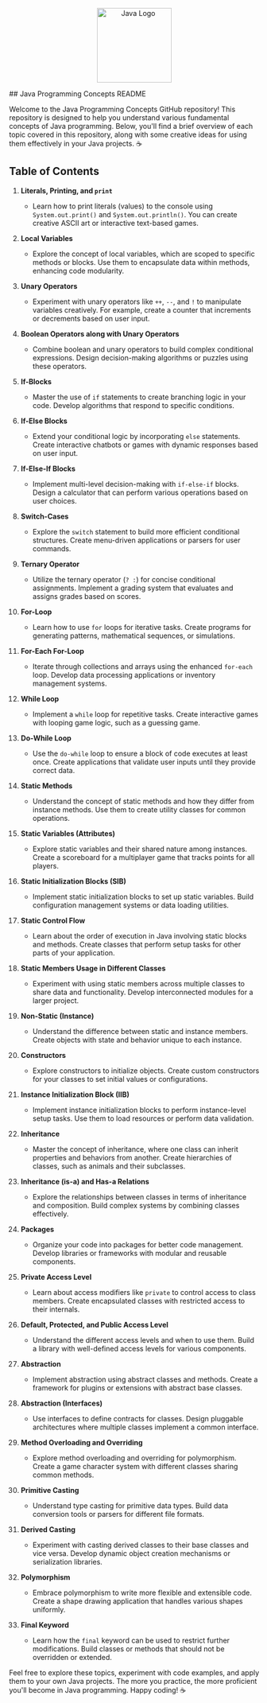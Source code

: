 <!-- Center the Java logo -->
<p align="center">
  <img src="https://upload.wikimedia.org/wikipedia/en/thumb/3/30/Java_programming_language_logo.svg/150px-Java_programming_language_logo.svg.png" alt="Java Logo" width="150" height="150">
</p>
## Java Programming Concepts README

Welcome to the Java Programming Concepts GitHub repository! This repository is designed to help you understand various fundamental concepts of Java programming. Below, you'll find a brief overview of each topic covered in this repository, along with some creative ideas for using them effectively in your Java projects. :coffee:

## Table of Contents

1. **Literals, Printing, and `print`**
   - Learn how to print literals (values) to the console using `System.out.print()` and `System.out.println()`. You can create creative ASCII art or interactive text-based games.

2. **Local Variables**
   - Explore the concept of local variables, which are scoped to specific methods or blocks. Use them to encapsulate data within methods, enhancing code modularity.

3. **Unary Operators**
   - Experiment with unary operators like `++`, `--`, and `!` to manipulate variables creatively. For example, create a counter that increments or decrements based on user input.

4. **Boolean Operators along with Unary Operators**
   - Combine boolean and unary operators to build complex conditional expressions. Design decision-making algorithms or puzzles using these operators.

5. **If-Blocks**
   - Master the use of `if` statements to create branching logic in your code. Develop algorithms that respond to specific conditions.

6. **If-Else Blocks**
   - Extend your conditional logic by incorporating `else` statements. Create interactive chatbots or games with dynamic responses based on user input.

7. **If-Else-If Blocks**
   - Implement multi-level decision-making with `if-else-if` blocks. Design a calculator that can perform various operations based on user choices.

8. **Switch-Cases**
   - Explore the `switch` statement to build more efficient conditional structures. Create menu-driven applications or parsers for user commands.

9. **Ternary Operator**
   - Utilize the ternary operator (`? :`) for concise conditional assignments. Implement a grading system that evaluates and assigns grades based on scores.

10. **For-Loop**
    - Learn how to use `for` loops for iterative tasks. Create programs for generating patterns, mathematical sequences, or simulations.

11. **For-Each For-Loop**
    - Iterate through collections and arrays using the enhanced `for-each` loop. Develop data processing applications or inventory management systems.

12. **While Loop**
    - Implement a `while` loop for repetitive tasks. Create interactive games with looping game logic, such as a guessing game.

13. **Do-While Loop**
    - Use the `do-while` loop to ensure a block of code executes at least once. Create applications that validate user inputs until they provide correct data.

14. **Static Methods**
    - Understand the concept of static methods and how they differ from instance methods. Use them to create utility classes for common operations.

15. **Static Variables (Attributes)**
    - Explore static variables and their shared nature among instances. Create a scoreboard for a multiplayer game that tracks points for all players.

16. **Static Initialization Blocks (SIB)**
    - Implement static initialization blocks to set up static variables. Build configuration management systems or data loading utilities.

17. **Static Control Flow**
    - Learn about the order of execution in Java involving static blocks and methods. Create classes that perform setup tasks for other parts of your application.

18. **Static Members Usage in Different Classes**
    - Experiment with using static members across multiple classes to share data and functionality. Develop interconnected modules for a larger project.

19. **Non-Static (Instance)**
    - Understand the difference between static and instance members. Create objects with state and behavior unique to each instance.

20. **Constructors**
    - Explore constructors to initialize objects. Create custom constructors for your classes to set initial values or configurations.

21. **Instance Initialization Block (IIB)**
    - Implement instance initialization blocks to perform instance-level setup tasks. Use them to load resources or perform data validation.

22. **Inheritance**
    - Master the concept of inheritance, where one class can inherit properties and behaviors from another. Create hierarchies of classes, such as animals and their subclasses.

23. **Inheritance (is-a) and Has-a Relations**
    - Explore the relationships between classes in terms of inheritance and composition. Build complex systems by combining classes effectively.

24. **Packages**
    - Organize your code into packages for better code management. Develop libraries or frameworks with modular and reusable components.

25. **Private Access Level**
    - Learn about access modifiers like `private` to control access to class members. Create encapsulated classes with restricted access to their internals.

26. **Default, Protected, and Public Access Level**
    - Understand the different access levels and when to use them. Build a library with well-defined access levels for various components.

27. **Abstraction**
    - Implement abstraction using abstract classes and methods. Create a framework for plugins or extensions with abstract base classes.

28. **Abstraction (Interfaces)**
    - Use interfaces to define contracts for classes. Design pluggable architectures where multiple classes implement a common interface.

29. **Method Overloading and Overriding**
    - Explore method overloading and overriding for polymorphism. Create a game character system with different classes sharing common methods.

30. **Primitive Casting**
    - Understand type casting for primitive data types. Build data conversion tools or parsers for different file formats.

31. **Derived Casting**
    - Experiment with casting derived classes to their base classes and vice versa. Develop dynamic object creation mechanisms or serialization libraries.

32. **Polymorphism**
    - Embrace polymorphism to write more flexible and extensible code. Create a shape drawing application that handles various shapes uniformly.

33. **Final Keyword**
    - Learn how the `final` keyword can be used to restrict further modifications. Build classes or methods that should not be overridden or extended.

Feel free to explore these topics, experiment with code examples, and apply them to your own Java projects. The more you practice, the more proficient you'll become in Java programming. Happy coding! :coffee:

